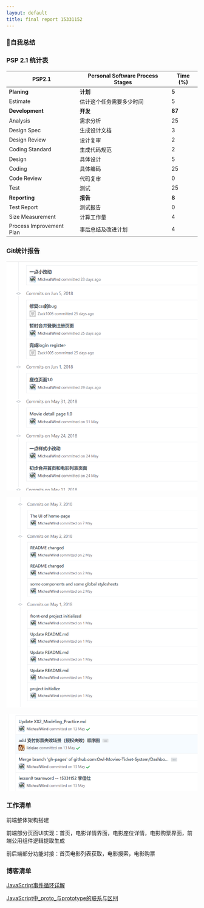 ```yaml
---
layout: default
title: final report 15331152
---
```


### 自我总结

### PSP 2.1 统计表

| PSP2.1 | Personal Software Process Stages | Time (%) |
| ---- | ---- | ---- |
| __Planing__ | __计划__ | __5__ |
| Estimate | 估计这个任务需要多少时间 | 5 |
| __Development__ | __开发__ | __87__ |
| Analysis | 需求分析 | 25 |
| Design Spec | 生成设计文档 | 3 |
| Design Review | 设计复审 | 2 |
| Coding Standard | 生成代码规范 | 2 |
| Design | 具体设计 | 5 |
| Coding | 具体编码 | 25 |
| Code Review | 代码复审 | 0 |
| Test | 测试 | 25 |
| __Reporting__ | __报告__ | __8__ |
| Test Report | 测试报告 | 0 |
| Size Measurement | 计算工作量 | 4 |
| Process Improvement Plan | 事后总结及改进计划 | 4 |

### Git统计报告

![MichealWind_gitcommit_1](./assets/MichealWind_gitcommit_1.png)

![MichealWind_gitcommit_2](./assets/MichealWind_gitcommit_2.png)

![MichealWind_gitcommit_2](./assets/MichealWind_gitcommit_3.png)

### 工作清单

前端整体架构搭建

前端部分页面UI实现：首页，电影详情界面，电影座位详情，电影购票界面，前端公用组件逻辑提取生成

前后端部分功能对接：首页电影列表获取，电影搜索，电影购票

### 博客清单

[JavaScript事件循环详解](https://blog.csdn.net/fenggla/article/details/79326029)

[JavaScript中_proto_与prototype的联系与区别](https://blog.csdn.net/fenggla/article/details/69491241)